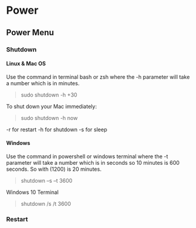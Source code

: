 # Power

## Power Menu

### Shutdown

#### Linux & Mac OS

Use the command in terminal bash or zsh where the -h parameter will take a number which is in minutes.

> sudo shutdown -h +30

To shut down your Mac immediately:

> sudo shutdown -h now

-r for restart
-h for shutdown
-s for sleep

#### Windows

Use the command in powershell or windows terminal where the -t parameter will take a number which is in seconds so 10 minutes is 600 seconds. So with \(1200\) is 20 minutes.

> shutdown –s –t 3600

Windows 10 Terminal

> shutdown /s /t 3600

### Restart

